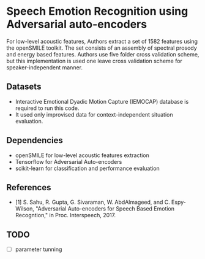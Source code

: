 # Speech Emotion Recognition using Adversarial auto-encoders

For low-level acoustic features, Authors extract a set of 1582 features using the openSMILE toolkit. The set consists of an assembly of spectral prosody and energy based features. Authors use five folder cross validation scheme, but this implementation is used one leave cross validation scheme for speaker-independent manner. 

## Datasets
* Interactive Emotional Dyadic Motion Capture (IEMOCAP) database is required to run this code.
* It used only improvised data for context-independent situation evaluation.

## Dependencies
* openSMILE for low-level acoustic features extraction
* Tensorflow for Adversarial Auto-encoders
* scikit-learn for classification and performance evaluation

## References
* [1] S. Sahu, R. Gupta, G. Sivaraman, W. AbdAlmageed, and C. Espy-Wilson, "Adversarial Auto-encoders for Speech Based Emotion Recogntion," in Proc. Interspeech, 2017.

## TODO
- [ ] parameter tunning



